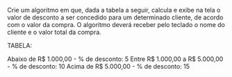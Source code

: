 Crie um algoritmo em que, dada a tabela a seguir, calcula e exibe na tela o valor de
desconto a ser concedido para um determinado cliente, de acordo com o valor da compra.
O algoritmo deverá receber pelo teclado o nome do cliente e o valor total da compra.

TABELA:

Abaixo de R$ 1.000,00 - % de desconto: 5
Entre R$ 1.000,00 a R$ 5.000,00 - % de desconto: 10
Acima de R$ 5.000,00 - % de desconto: 15